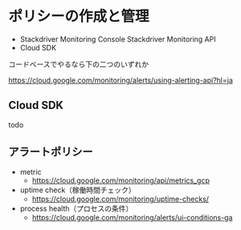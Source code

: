 # ポリシーの作成と管理

 - Stackdriver Monitoring Console
   Stackdriver Monitoring API
 - Cloud SDK

コードベースでやるなら下の二つのいずれか

https://cloud.google.com/monitoring/alerts/using-alerting-api?hl=ja

## Cloud SDK
todo

## アラートポリシー
 - metric
   -  https://cloud.google.com/monitoring/api/metrics_gcp
 - uptime check（稼働時間チェック）
   - https://cloud.google.com/monitoring/uptime-checks/
 - process health（プロセスの条件）
   - https://cloud.google.com/monitoring/alerts/ui-conditions-ga

